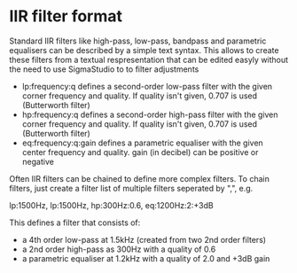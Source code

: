 IIR filter format
=================

Standard IIR filters like high-pass, low-pass, bandpass and parametric 
equalisers can be described by a simple text syntax. This allows to 
create these filters from a textual respresentation that can be edited 
easyly without the need to use SigmaStudio to to filter adjustments 

* lp:frequency:q
  defines a second-order low-pass filter with the given corner frequency
  and quality. If quality isn't given, 0.707 is used (Butterworth filter)
* hp:frequency:q
  defines a second-order high-pass filter with the given corner frequency
  and quality. If quality isn't given, 0.707 is used (Butterworth filter)
* eq:frequency:q:gain
  defines a parametric equaliser with the given center frequency
  and quality. gain (in decibel) can be positive or negative
  
Often IIR filters can be chained to define more complex filters. To chain 
filters, just create a filter list of multiple filters seperated by ",",
e.g.

lp:1500Hz, lp:1500Hz, hp:300Hz:0.6, eq:1200Hz:2:+3dB

This defines a filter that consists of:
 - a 4th order low-pass at 1.5kHz (created from two 2nd order filters)
 - a 2nd order high-pass as 300Hz with a quality of 0.6
 - a parametric equaliser at 1.2kHz with a quality of 2.0 and +3dB gain  

